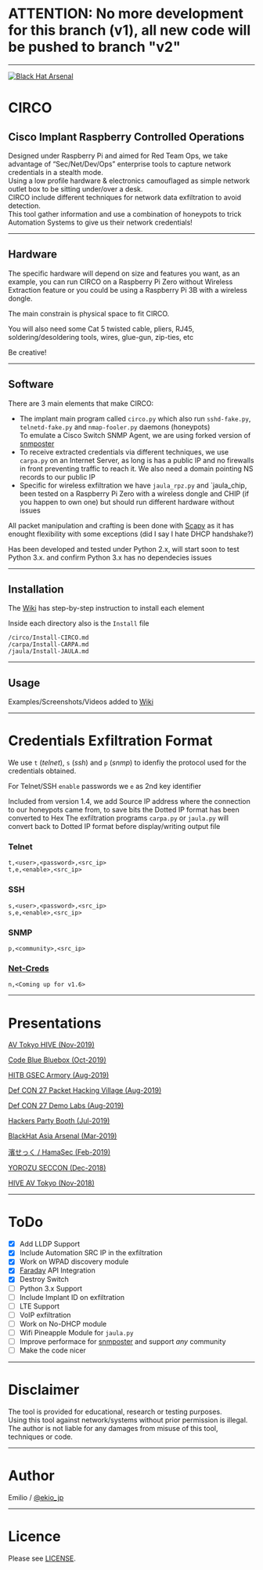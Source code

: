 # ATTENTION: No more development for this branch (v1), all new code will be pushed to branch "v2"

----

[![Black Hat Arsenal](https://rawgit.com/toolswatch/badges/master/arsenal/asia/2019.svg)](http://www.toolswatch.org/2019/01/black-hat-arsenal-asia-2019-lineup-announced)

# CIRCO

## Cisco Implant Raspberry Controlled Operations

Designed under Raspberry Pi and aimed for Red Team Ops, we take advantage of “Sec/Net/Dev/Ops” enterprise tools to capture network credentials in a stealth mode.<br>
Using a low profile hardware & electronics camouflaged as simple network outlet box to be sitting under/over a desk.<br>
CIRCO include different techniques for network data exfiltration to avoid detection.<br>
This tool gather information and use a combination of honeypots to trick Automation Systems to give us their network credentials!

----

## Hardware

The specific hardware will depend on size and features you want, as an example,
you can run CIRCO on a Raspberry Pi Zero without Wireless Extraction feature or
you could be using a Raspberry Pi 3B with a wireless dongle.

The main constrain is physical space to fit CIRCO.

You will also need some Cat 5 twisted cable, pliers, RJ45, soldering/desoldering tools,
wires, glue-gun, zip-ties, etc

Be creative!

---

## Software

There are 3 main elements that make CIRCO:

- The implant main program called `circo.py` which also run `sshd-fake.py`, `telnetd-fake.py` and `nmap-fooler.py` daemons (honeypots)<br>
To emulate a Cisco Switch SNMP Agent, we are using forked version of [snmposter](https://github.com/ekiojp/snmposter)
- To receive extracted credentials via different techniques, we use `carpa.py`
  on an Internet Server, as long is has a public IP and no firewalls in
front preventing traffic to reach it. We also need a domain pointing NS
records to our public IP
- Specific for wireless exfiltration we have `jaula_rpz.py` and `jaula_chip, been tested on a
  Raspberry Pi Zero with a wireless dongle and CHIP (if you happen to own one) but should run different hardware
without issues

All packet manipulation and crafting is been done with
[Scapy](https://github.com/secdev/scapy) as it has enought flexibility with some
exceptions (did I say I hate DHCP handshake?)

Has been developed and tested under Python 2.x,
will start soon to test Python 3.x. and confirm Python 3.x has no dependecies issues

----

## Installation

The [Wiki](https://github.com/ekiojp/circo/wiki) has step-by-step instruction to install
each element

Inside each directory also is the `Install` file
```
/circo/Install-CIRCO.md
/carpa/Install-CARPA.md
/jaula/Install-JAULA.md
```

----

## Usage

Examples/Screenshots/Videos added to [Wiki](https://github.com/ekiojp/circo/wiki)

---

# Credentials Exfiltration Format

We use `t` (*telnet*), `s` (*ssh*) and `p` (*snmp*) to idenfiy the protocol used for the credentials obtained.

For Telnet/SSH `enable` passwords we `e` as 2nd key identifier

Included from version 1.4, we add Source IP address where the connection to our
honeypots came from, to save bits the Dotted IP format has been converted to Hex
The exfiltration programs `carpa.py` or `jaula.py` will convert back to Dotted
IP format before display/writing output file

### Telnet
```
t,<user>,<password>,<src_ip>
t,e,<enable>,<src_ip>
```

### SSH
```
s,<user>,<password>,<src_ip>
s,e,<enable>,<src_ip>
```

### SNMP
```
p,<community>,<src_ip>
```

### [Net-Creds](https://github.com/DanMcInerney/net-creds)
```
n,<Coming up for v1.6>
```

----

# Presentations

[AV Tokyo HIVE (Nov-2019)](https://speakerdeck.com/ekio_jp/circo-av-tokyo-2019)

[Code Blue Bluebox (Oct-2019)](https://speakerdeck.com/ekio_jp/circo-code-blue-2019-bluebox)

[HITB GSEC Armory (Aug-2019)](https://speakerdeck.com/ekio_jp/circo-hitb-gsec)

[Def CON 27 Packet Hacking Village (Aug-2019)](https://speakerdeck.com/ekio_jp/circo-def-con-27-phv-11-aug-2019)

[Def CON 27 Demo Labs (Aug-2019)](https://speakerdeck.com/ekio_jp/circo-def-con-27-demo-labs)

[Hackers Party Booth (Jul-2019)](https://speakerdeck.com/ekio_jp/circo-hackers-party)

[BlackHat Asia Arsenal (Mar-2019)](https://speakerdeck.com/ekio_jp/circo-blackhat-asia-2019-arsenal)

[濱せっく / HamaSec (Feb-2019)](https://speakerdeck.com/ekio_jp/circo-hamasec-feb-2019)

[YOROZU SECCON (Dec-2018)](https://speakerdeck.com/ekio_jp/circo-yorozu-seccon-2018)

[HIVE AV Tokyo (Nov-2018)](https://speakerdeck.com/ekio_jp/circo-hive-av-tokyo-2018)

----

# ToDo

- [x] Add LLDP Support
- [x] Include Automation SRC IP in the exfiltration
- [x] Work on WPAD discovery module
- [x] [Faraday](https://github.com/infobyte/faraday) API Integration
- [x] Destroy Switch
- [ ] Python 3.x Support
- [ ] Include Implant ID on exfiltration
- [ ] LTE Support
- [ ] VoIP exfiltration
- [ ] Work on No-DHCP module
- [ ] Wifi Pineapple Module for `jaula.py`
- [ ] Improve performace for [snmposter](https://github.com/ekiojp/snmposter) and support *any* community
- [ ] Make the code nicer

----
# Disclaimer

The tool is provided for educational, research or testing purposes.<br>
Using this tool against network/systems without prior permission is illegal.<br>
The author is not liable for any damages from misuse of this tool, techniques or code.

----

# Author

Emilio / [@ekio_jp](https://twitter.com/ekio_jp)

----

# Licence

Please see [LICENSE](https://github.com/ekiojp/circo/blob/master/LICENSE).
